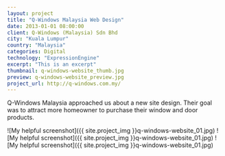 ```yaml
---
layout: project
title: "Q-Windows Malaysia Web Design"
date: 2013-01-01 08:00:00
client: Q-Windows (Malaysia) Sdn Bhd
city: "Kuala Lumpur"
country: "Malaysia"
categories: Digital
technology: "ExpressionEngine"
excerpt: "This is an excerpt"
thumbnail: q-windows-website_thumb.jpg
preview: q-windows-website_preview.jpg
project_url: http://q-windows.com.my/
---
```


Q-Windows Malaysia approached us about a new site design. Their goal was to attract more homeowner to purchase their window and door products.

![My helpful screenshot]({{ site.project_img }}q-windows-website_01.jpg)
![My helpful screenshot]({{ site.project_img }}q-windows-website_01.jpg)
![My helpful screenshot]({{ site.project_img }}q-windows-website_01.jpg)
